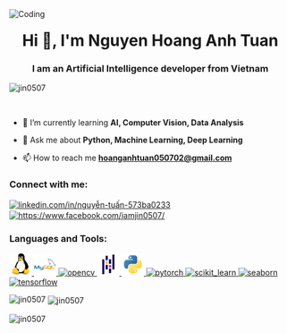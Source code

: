 <img align="right" alt="Coding" width="2000" src="https://cdnb.artstation.com/p/assets/images/images/048/282/733/original/exceptrea-gamerroom-1-revisioned-0.gif">
<h1 align="center">Hi 👋, I'm Nguyen Hoang Anh Tuan</h1>
<h3 align="center">I am an Artificial Intelligence developer from Vietnam</h3>

<p align="left"> <img src="https://komarev.com/ghpvc/?username=jin0507&label=Profile%20views&color=0e75b6&style=flat" alt="jin0507" /> </p>

<p align="left"> <a href="https://twitter.com/" target="blank"><img src="https://img.shields.io/twitter/follow/?logo=twitter&style=for-the-badge" alt="" /></a> </p>

- 🌱 I’m currently learning **AI, Computer Vision, Data Analysis**

- 💬 Ask me about **Python, Machine Learning, Deep Learning**

- 📫 How to reach me **hoanganhtuan050702@gmail.com**

<h3 align="left">Connect with me:</h3>
<p align="left">
<a href="https://linkedin.com/in/nguyễn-tuấn-573ba0233" target="blank"><img align="center" src="https://raw.githubusercontent.com/rahuldkjain/github-profile-readme-generator/master/src/images/icons/Social/linked-in-alt.svg" alt="linkedin.com/in/nguyễn-tuấn-573ba0233" height="30" width="40" /></a>
<a href="https://www.facebook.com/iamjin0507/" target="blank"><img align="center" src="https://raw.githubusercontent.com/rahuldkjain/github-profile-readme-generator/master/src/images/icons/Social/facebook.svg" alt="https://www.facebook.com/iamjin0507/" height="30" width="40" /></a>
</p>

<h3 align="left">Languages and Tools:</h3>
<p align="left"> <a href="https://www.linux.org/" target="_blank" rel="noreferrer"> <img src="https://raw.githubusercontent.com/devicons/devicon/master/icons/linux/linux-original.svg" alt="linux" width="40" height="40"/> </a> <a href="https://www.mysql.com/" target="_blank" rel="noreferrer"> <img src="https://raw.githubusercontent.com/devicons/devicon/master/icons/mysql/mysql-original-wordmark.svg" alt="mysql" width="40" height="40"/> </a> <a href="https://opencv.org/" target="_blank" rel="noreferrer"> <img src="https://www.vectorlogo.zone/logos/opencv/opencv-icon.svg" alt="opencv" width="40" height="40"/> </a> <a href="https://pandas.pydata.org/" target="_blank" rel="noreferrer"> <img src="https://raw.githubusercontent.com/devicons/devicon/2ae2a900d2f041da66e950e4d48052658d850630/icons/pandas/pandas-original.svg" alt="pandas" width="40" height="40"/> </a> <a href="https://www.python.org" target="_blank" rel="noreferrer"> <img src="https://raw.githubusercontent.com/devicons/devicon/master/icons/python/python-original.svg" alt="python" width="40" height="40"/> </a> <a href="https://pytorch.org/" target="_blank" rel="noreferrer"> <img src="https://www.vectorlogo.zone/logos/pytorch/pytorch-icon.svg" alt="pytorch" width="40" height="40"/> </a> <a href="https://scikit-learn.org/" target="_blank" rel="noreferrer"> <img src="https://upload.wikimedia.org/wikipedia/commons/0/05/Scikit_learn_logo_small.svg" alt="scikit_learn" width="40" height="40"/> </a> <a href="https://seaborn.pydata.org/" target="_blank" rel="noreferrer"> <img src="https://seaborn.pydata.org/_images/logo-mark-lightbg.svg" alt="seaborn" width="40" height="40"/> </a> <a href="https://www.tensorflow.org" target="_blank" rel="noreferrer"> <img src="https://www.vectorlogo.zone/logos/tensorflow/tensorflow-icon.svg" alt="tensorflow" width="40" height="40"/> </a> </p>

<p><img align="left" src="https://github-readme-stats.vercel.app/api/top-langs?username=jin0507&show_icons=true&locale=en&layout=compact" alt="jin0507" /></p>

<p>&nbsp;<img align="center" src="https://github-readme-stats.vercel.app/api?username=jin0507&show_icons=true&locale=en" alt="jin0507" /></p>

<p><img align="center" src="https://github-readme-streak-stats.herokuapp.com/?user=jin0507&" alt="jin0507" /></p>
